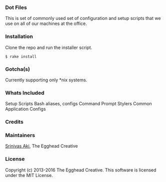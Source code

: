 ### Dot Files
This is set of commonly used set of configuration and setup scripts that we use on all of our machines at the office.

### Installation

Clone the repo and run the installer script.

```
$ rake install
```

### Gotcha(s)
Currently supporting only *nix systems.

### Whats Included
Setup Scripts
Bash aliases, configs
Command Prompt Stylers
Common Application Configs

### Credits

### Maintainers

[Srinivas Aki](http://github.com/saki), The Egghead Creative

### License

Copyright (c) 2013-2016 The Egghead Creative. This software is licensed under the MIT License.